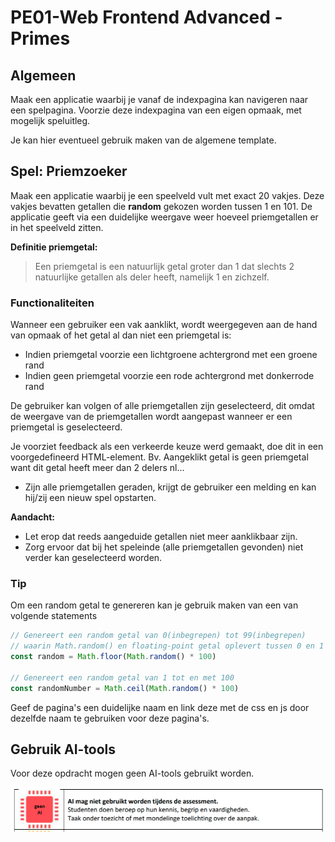 # PE01-Web Frontend Advanced - Primes


## Algemeen

Maak een applicatie waarbij je vanaf de indexpagina kan navigeren naar een spelpagina.
Voorzie deze indexpagina van een eigen opmaak, met mogelijk speluitleg.

Je kan hier eventueel gebruik maken van de algemene template.

## Spel: Priemzoeker

Maak een applicatie waarbij je een speelveld vult met exact 20 vakjes.
Deze vakjes bevatten getallen die **random** gekozen worden tussen 1 en 101.
De applicatie geeft via een duidelijke weergave weer hoeveel priemgetallen er in het speelveld zitten.

**Definitie priemgetal:**  
> Een priemgetal is een natuurlijk getal groter dan 1 dat slechts 2 natuurlijke getallen als deler heeft, namelijk 1 en zichzelf.



### Functionaliteiten
Wanneer een gebruiker een vak aanklikt, wordt weergegeven aan de hand van opmaak of het getal al dan niet een priemgetal is:
- Indien priemgetal voorzie een lichtgroene achtergrond met een groene rand
- Indien geen priemgetal voorzie een rode achtergrond met donkerrode rand

De gebruiker kan volgen of alle priemgetallen zijn geselecteerd, dit omdat de weergave van de priemgetallen wordt aangepast wanneer er een priemgetal is geselecteerd.

Je voorziet feedback als een verkeerde keuze werd gemaakt, doe dit in een voorgedefineerd HTML-element. Bv. Aangeklikt getal is geen priemgetal want dit getal heeft meer dan 2 delers nl...

- Zijn alle priemgetallen geraden, krijgt de gebruiker een melding en kan hij/zij een nieuw spel opstarten.

**Aandacht:** 

- Let erop dat reeds aangeduide getallen niet meer aanklikbaar zijn.
- Zorg ervoor dat bij het speleinde (alle priemgetallen gevonden) niet verder kan geselecteerd worden.

### Tip
Om een random getal te genereren kan je gebruik maken van een van volgende statements

```js 
// Genereert een random getal van 0(inbegrepen) tot 99(inbegrepen)
// waarin Math.random() en floating-point getal oplevert tussen 0 en 1
const random = Math.floor(Math.random() * 100)

// Genereert een random getal van 1 tot en met 100
const randomNumber = Math.ceil(Math.random() * 100)
```

Geef de pagina's een duidelijke naam en link deze met de css en js door dezelfde naam te gebruiken voor deze pagina's.

## Gebruik AI-tools
Voor deze opdracht mogen geen AI-tools gebruikt worden.

![Gebruik AI](screens/AI_Nietgebruiken.png)
